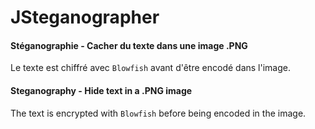 # JSteganographer

#### Stéganographie - Cacher du texte dans une image .PNG

Le texte est chiffré avec <code>Blowfish</code> avant d'être encodé dans l'image.

#### Steganography - Hide text in a .PNG image

The text is encrypted with <code>Blowfish</code> before being encoded in the image.
